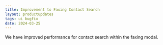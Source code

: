 ```yaml
---
title: Improvement to Faxing Contact Search
layout: productupdates
tags: ui bugfix
date: 2024-03-25
---
```

We have improved performance for contact search within the faxing modal.
